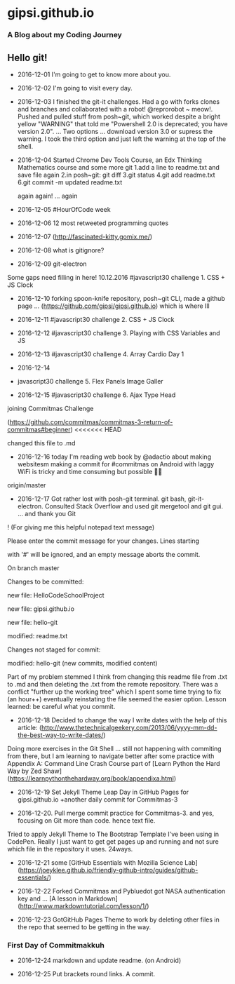 # gipsi.github.io

### A Blog about my Coding Journey

## Hello git!

* 2016-12-01  I'm going to get to know more about you.

* 2016-12-02  I'm going to visit every day.

* 2016-12-03 I finished the git-it challenges.  Had a go with forks clones and branches and collaborated with a robot!
@reprorobot ~ meow!.  Pushed and pulled stuff from posh~git, which worked despite a bright yellow "WARNING" that told me
"Powershell 2.0 is deprecated; you have version 2.0". ... Two options ... download version 3.0 or supress the warning.  I took the third option and just left the warning at the top of the shell.

* 2016-12-04 Started Chrome Dev Tools Course, an Edx Thinking Mathematics course and some more git
   1.add a line to readme.txt and save file again
   2.in posh~git: git diff
   3.git status
   4.git add readme.txt
   6.git commit -m updated readme.txt

   again again! ... again
   
* 2016-12-05 #HourOfCode week

* 2016-12-06 12 most retweeted programming quotes

* 2016-12-07 (http://fascinated-kitty.gomix.me/) 
* 2016-12-08 what is gitignore?

* 2016-12-09 git-electron

Some gaps need filling in here! 10.12.2016 #javascript30 challenge 1. CSS + JS Clock

* 2016-12-10 forking spoon-knife repository, posh~git CLI, made a github page ... (https://github.com/gipsi/gipsi.github.io)  which is where Ill

* 2016-12-11 #javascript30 challenge 2. CSS + JS Clock

* 2016-12-12 #javascript30 challenge 3. Playing with CSS Variables and JS

* 2016-12-13 #javascript30 challenge 4. Array Cardio Day 1

* 2016-12-14

* javascript30 challenge 5. Flex Panels Image Galler

* 2016-12-15 #javascript30 challenge 6. Ajax Type Head

joining Commitmas Challenge

(https://github.com/commitmas/commitmas-3-return-of-commitmas#beginner) 
<<<<<<< HEAD

changed this file to .md

* 2016-12-16 today I'm reading web book by @adactio about making websitesm   making a commit for #commitmas on Android with laggy WiFi is tricky and time consuming but possible :ok_woman:

origin/master


* 2016-12-17 Got rather lost with posh-git terminal. git bash, git-it-electron. Consulted Stack Overflow and used git mergetool and git gui. ... and thank you Git

! (For giving me this helpful notepad text message)

Please enter the commit message for your changes. Lines starting

with '#' will be ignored, and an empty message aborts the commit.

On branch master

Changes to be committed:

new file: HelloCodeSchoolProject

new file: gipsi.github.io

new file: hello-git

modified: readme.txt

Changes not staged for commit:

modified: hello-git (new commits, modified content)

Part of my problem stemmed I think from changing this readme file from .txt to .md and then deleting the .txt from the remote repository. There was a conflict "further up the working tree" which I spent some time trying to fix (an hour++) eventually reinstating the file seemed the easier option. Lesson learned: be careful what you commit.

*  2016-12-18 Decided to change the way I write dates with the help of this article: (http://www.thetechnicalgeekery.com/2013/06/yyyy-mm-dd-the-best-way-to-write-dates/) 

Doing more exercises in the Git Shell ... still not happening with commiting from there, but I am learning to navigate better after some practice with Appendix A: Command Line Crash Course part of [Learn Python the Hard Way by Zed Shaw] (https://learnpythonthehardway.org/book/appendixa.html) 

*  2016-12-19 Set Jekyll Theme Leap Day in GitHub Pages for gipsi.github.io
+another daily commit for Commitmas-3


* 2016-12-20. Pull merge commit practice for Commitmas-3. and yes,  focusing on Git more than code. hence text file. 

Tried to apply Jekyll Theme to The Bootstrap Template I've been using in CodePen. Really I just want to get get pages up and running and not sure which file in the repository it uses.
24ways.

* 2016-12-21 some [GitHub Essentials with Mozilla Science Lab] (https://joeyklee.github.io/friendly-github-intro/guides/github-essentials/) 
 
 
 
 * 2016-12-22 Forked Commitmas and Pybluedot got NASA authentication key and ...
[A lesson in Markdown] (http://www.markdowntutorial.com/lesson/1/)  

* 2016-12-23 GotGitHub Pages Theme to work by deleting other files in the repo that seemed to be getting in the way.


### First Day of Commitmakkuh


* 2016-12-24 markdown and update readme.  (on Android)

* 2016-12-25 Put brackets round links. A commit. 
